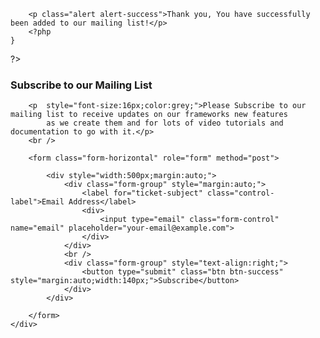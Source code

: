<?php
    if(!empty($_POST['email'])) {
        ?>
        <p class="alert alert-success">Thank you, You have successfully been added to our mailing list!</p>
        <?php
    }
?>

<div class="panel">
	<div class="panel-heading">
		<h3 class="panel-title">Subscribe to our Mailing List</h3>
	</div>
	<div class="panel-body">

        <p  style="font-size:16px;color:grey;">Please Subscribe to our mailing list to receive updates on our frameworks new features
            as we create them and for lots of video tutorials and documentation to go with it.</p>
        <br />

		<form class="form-horizontal" role="form" method="post">

			<div style="width:500px;margin:auto;">
				<div class="form-group" style="margin:auto;">
					<label for="ticket-subject" class="control-label">Email Address</label>
					<div>
						<input type="email" class="form-control" name="email" placeholder="your-email@example.com">
					</div>
				</div>
				<br />
				<div class="form-group" style="text-align:right;">
					<button type="submit" class="btn btn-success" style="margin:auto;width:140px;">Subscribe</button>
				</div>
			</div>

		</form>
	</div>
</div>
